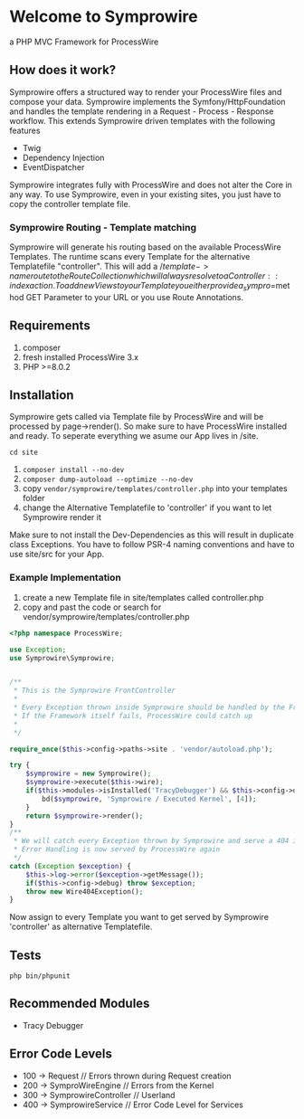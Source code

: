 # Welcome to Symprowire
a PHP MVC Framework for ProcessWire

## How does it work?

Symprowire offers a structured way to render your ProcessWire files and compose your data.
Symprowire implements the Symfony/HttpFoundation and handles the template rendering in a Request - Process - Response workflow.
This extends Symprowire driven templates with the following features

- Twig
- Dependency Injection
- EventDispatcher

Symprowire integrates fully with ProcessWire and does not alter the Core in any way.
To use Symprowire, even in your existing sites, you just have to copy the controller template file.

### Symprowire Routing - Template matching

Symprowire will generate his routing based on the available ProcessWire Templates. 
The runtime scans every Template for the alternative Templatefile "controller". 
This will add a /$template->name route to the RouteCollection which will always resolve to a Controller::index action.
To add new Views to your Template you either provide a _sympro=$method GET Parameter to your URL or you use Route Annotations.

## Requirements

1. composer
2. fresh installed ProcessWire 3.x
3. PHP >=8.0.2

## Installation

Symprowire gets called via Template file by ProcessWire and will be processed by page->render().
So make sure to have ProcessWire installed and ready.
To seperate everything we asume our App lives in /site.

`cd site`

1. `composer install --no-dev`
2. `composer dump-autoload --optimize --no-dev`
3. copy `vendor/symprowire/templates/controller.php` into your templates folder
4. change the Alternative Templatefile to 'controller' if you want to let Symprowire render it

Make sure to not install the Dev-Dependencies as this will result in duplicate class Exceptions.
You have to follow PSR-4 naming conventions and have to use site/src for your App.

### Example Implementation

1. create a new Template file in site/templates called controller.php
2. copy and past the code or search for vendor/symprowire/templates/controller.php

```php
<?php namespace ProcessWire;

use Exception;
use Symprowire\Symprowire;


/**
 * This is the Symprowire FrontController
 *
 * Every Exception thrown inside Symprowire should be handled by the Framework.
 * If the Framework itself fails, ProcessWire could catch up
 *
 */

require_once($this->config->paths->site . 'vendor/autoload.php');

try {
    $symprowire = new Symprowire();
    $symprowire->execute($this->wire);
    if($this->modules->isInstalled('TracyDebugger') && $this->config->debug) {
        bd($symprowire, 'Symprowire / Executed Kernel', [4]);
    }
    return $symprowire->render();
}
/**
 * We will catch every Exception thrown by Symprowire and serve a 404 if not in debug.
 * Error Handling is now served by ProcessWire again
 */
catch (Exception $exception) {
    $this->log->error($exception->getMessage());
    if($this->config->debug) throw $exception;
    throw new Wire404Exception();
}
```

Now assign to every Template you want to get served by Symprowire 'controller' as alternative Templatefile.

## Tests

`php bin/phpunit`

## Recommended Modules

- Tracy Debugger

## Error Code Levels

- 100 -> Request // Errors thrown during Request creation
- 200 -> SymproWireEngine // Errors from the Kernel
- 300 -> SymprowireController // Userland
- 400 -> SymprowireService // Error Code Level for Services
